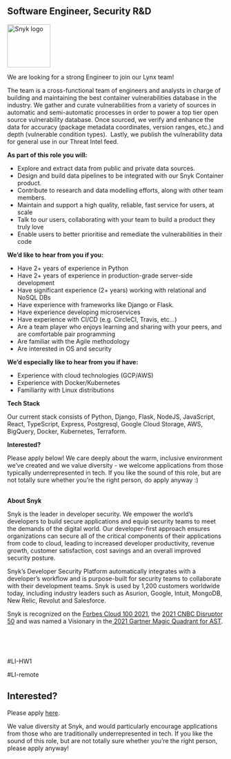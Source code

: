 Software Engineer, Security R&D
---

<img src="https://res.cloudinary.com/snyk/image/upload/v1537345894/press-kit/brand/logo-black.png" width="100" alt="Snyk logo" />

<p><span style="font-weight: 400;">We are looking for a strong Engineer to join our Lynx team!</span></p>
<p><span style="font-weight: 400;">The team is a cross-functional team of engineers and analysts in charge of building and maintaining the best container vulnerabilities database in the industry. </span><span style="font-weight: 400;">We gather and curate vulnerabilities from a variety of sources in automatic and semi-automatic processes in order to power a top tier open source vulnerability database. Once sourced, we verify and enhance the data for accuracy (package metadata coordinates, version ranges, etc.) and depth (vulnerable condition types).&nbsp; Lastly, we publish the vulnerability data for general use in our Threat Intel feed.</span></p>
<p><strong>As part of this role you will:</strong></p>
<ul>
<li style="font-weight: 400;"><span style="font-weight: 400;">Explore and extract data from public and private data sources.</span></li>
<li style="font-weight: 400;"><span style="font-weight: 400;">Design and build data pipelines to be integrated with our Snyk Container product.</span></li>
<li style="font-weight: 400;"><span style="font-weight: 400;">Contribute to research and data modelling efforts, along with other team members.</span></li>
<li style="font-weight: 400;"><span style="font-weight: 400;">Maintain and support a high quality, reliable, fast service for users, at scale</span></li>
<li style="font-weight: 400;"><span style="font-weight: 400;">Talk to our users, collaborating with your team to build a product they truly love&nbsp;</span></li>
<li style="font-weight: 400;"><span style="font-weight: 400;">Enable users to better prioritise and remediate the vulnerabilities in their code</span></li>
</ul>
<p><strong>We’d like to hear from you if you:</strong></p>
<ul>
<li style="font-weight: 400;"><span style="font-weight: 400;">Have 2+ years of experience in Python</span></li>
<li style="font-weight: 400;"><span style="font-weight: 400;">Have 2+ years of experience in production-grade server-side development</span></li>
<li style="font-weight: 400;"><span style="font-weight: 400;">Have significant experience (2+ years) working with relational and NoSQL DBs</span></li>
<li style="font-weight: 400;"><span style="font-weight: 400;">Have experience with frameworks like Django or Flask.</span></li>
<li style="font-weight: 400;"><span style="font-weight: 400;">Have experience developing microservices</span></li>
<li style="font-weight: 400;"><span style="font-weight: 400;">Have experience with CI/CD (e.g. CircleCI, Travis, etc…)</span></li>
<li style="font-weight: 400;"><span style="font-weight: 400;">Are a team player who </span><span style="font-weight: 400;">enjoys learning and sharing with your peers, and are comfortable pair programming</span></li>
<li style="font-weight: 400;"><span style="font-weight: 400;">Are familiar with the Agile methodology</span></li>
<li style="font-weight: 400;"><span style="font-weight: 400;">Are interested in OS and security</span></li>
</ul>
<p><strong>We’d especially like to hear from you if have:</strong></p>
<ul>
<li style="font-weight: 400;"><span style="font-weight: 400;">Experience with cloud technologies (GCP/AWS)</span></li>
<li style="font-weight: 400;"><span style="font-weight: 400;">Experience with Docker/Kubernetes</span></li>
<li style="font-weight: 400;"><span style="font-weight: 400;">Familiarity with Linux distributions</span></li>
</ul>
<p><strong>Tech Stack</strong></p>
<p><span style="font-weight: 400;">Our current stack consists of Python, Django, Flask, NodeJS, JavaScript, React, TypeScript, Express, Postgresql, Google Cloud Storage, AWS, BigQuery, Docker, Kubernetes, Terraform.</span><span style="font-weight: 400;"><br></span></p>
<p><strong>Interested?</strong></p>
<p><span style="font-weight: 400;">Please apply below! We care deeply about the warm, inclusive environment we’ve created and we value diversity - we welcome applications from those typically underrepresented in tech. If you like the sound of this role, but are not totally sure whether you’re the right person, do apply anyway :)</span><span style="font-weight: 400;"><br><br></span></p>
<p><strong>About Snyk</strong></p>
<p><span style="font-weight: 400;">Snyk is the leader in developer security. We empower the world’s developers to build secure applications and equip security teams to meet the demands of the digital world. Our developer-first approach ensures organizations can secure all of the critical components of their applications from code to cloud, leading to increased developer productivity, revenue growth, customer satisfaction, cost savings and an overall improved security posture.&nbsp;</span></p>
<p><span style="font-weight: 400;">Snyk’s Developer Security Platform automatically integrates with a developer’s workflow and is purpose-built for security teams to collaborate with their development teams. Snyk is used by 1,200 customers worldwide today, including industry leaders such as Asurion, Google, Intuit, MongoDB, New Relic, Revolut and Salesforce.</span></p>
<p><span style="font-weight: 400;">Snyk is recognized on the </span><a href="https://www.forbes.com/cloud100/#6f24b5ba5f94"><span style="font-weight: 400;">Forbes Cloud 100 2021</span></a><span style="font-weight: 400;">, the </span><a href="https://www.cnbc.com/2021/05/25/these-are-the-2021-cnbc-disruptor-50-companies.html"><span style="font-weight: 400;">2021 CNBC Disruptor 50</span></a><span style="font-weight: 400;"> and was named a Visionary in the</span><a href="https://snyk.io/blog/snyk-visionary-2021-gartner-magic-quadrant-for-ast/"><span style="font-weight: 400;"> 2021 Gartner Magic Quadrant for AST</span></a><span style="font-weight: 400;">.</span></p>
<p>&nbsp;</p>
<p>&nbsp;</p>
<p><span style="font-weight: 400;">#LI-HW1</span></p>
<p><span style="font-weight: 400;">#LI-remote</span></p>

Interested?
---

Please apply [here](https://boards.greenhouse.io/snyk/jobs/5541641002#app).

We value diversity at Snyk, and would particularly encourage applications from those who are traditionally underrepresented in tech.
If you like the sound of this role, but are not totally sure whether you’re the right person, please apply anyway!
